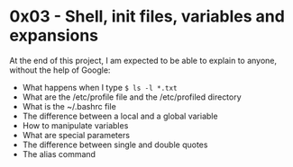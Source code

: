 # 0x03 - Shell, init files, variables and expansions

At the end of this project, I am expected to be able to explain to anyone, without the help of Google:
* What happens when I type `$ ls -l *.txt`
* What are the /etc/profile file and the /etc/profiled directory
* What is the ~/.bashrc file
* The difference between a local and a global variable
* How to manipulate variables
* What are special parameters
* The difference between single and double quotes
* The alias command
